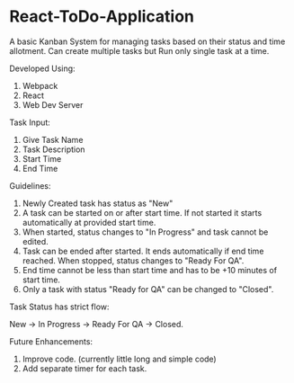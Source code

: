 # React-ToDo-Application
A basic Kanban System for managing tasks based on their status and time allotment.
Can create multiple tasks but Run only single task at a time.

Developed Using:
1. Webpack
2. React
3. Web Dev Server

Task Input:
1. Give Task Name
2. Task Description
3. Start Time
4. End Time

Guidelines:
1. Newly Created task has status as "New"
2. A task can be started on or after start time. If not started it starts automatically at provided start time.
3. When started, status changes to "In Progress" and task cannot be edited.
4. Task can be ended after started. It ends automatically if end time reached. When stopped, status changes to "Ready For QA".
5. End time cannot be less than start time and has to be +10 minutes of start time.
6. Only a task with status "Ready for QA" can be changed to "Closed".

Task Status has strict flow:

New -> In Progress -> Ready For QA -> Closed.

Future Enhancements:
1. Improve code. (currently little long and simple code)
2. Add separate timer for each task.

